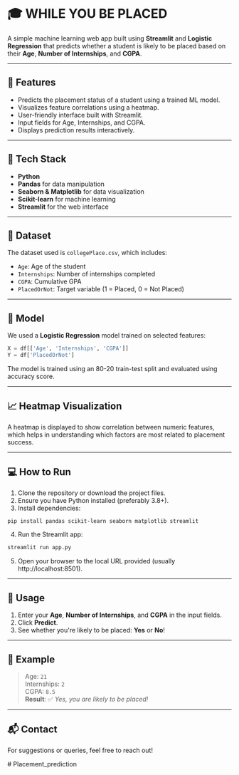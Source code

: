 # 🎓 WHILE YOU BE PLACED

A simple machine learning web app built using **Streamlit** and **Logistic Regression** that predicts whether a student is likely to be placed based on their **Age**, **Number of Internships**, and **CGPA**.

---

## 🚀 Features

- Predicts the placement status of a student using a trained ML model.
- Visualizes feature correlations using a heatmap.
- User-friendly interface built with Streamlit.
- Input fields for Age, Internships, and CGPA.
- Displays prediction results interactively.

---

## 🧠 Tech Stack

- **Python**
- **Pandas** for data manipulation
- **Seaborn & Matplotlib** for data visualization
- **Scikit-learn** for machine learning
- **Streamlit** for the web interface

---

## 📁 Dataset

The dataset used is `collegePlace.csv`, which includes:

- `Age`: Age of the student  
- `Internships`: Number of internships completed  
- `CGPA`: Cumulative GPA  
- `PlacedOrNot`: Target variable (1 = Placed, 0 = Not Placed)

---

## 🧪 Model

We used a **Logistic Regression** model trained on selected features:

```python
X = df[['Age', 'Internships', 'CGPA']]
Y = df['PlacedOrNot']
```

The model is trained using an 80-20 train-test split and evaluated using accuracy score.

---

## 📈 Heatmap Visualization

A heatmap is displayed to show correlation between numeric features, which helps in understanding which factors are most related to placement success.

---

## 💻 How to Run

1. Clone the repository or download the project files.
2. Ensure you have Python installed (preferably 3.8+).
3. Install dependencies:

```bash
pip install pandas scikit-learn seaborn matplotlib streamlit
```

4. Run the Streamlit app:

```bash
streamlit run app.py
```

5. Open your browser to the local URL provided (usually http://localhost:8501).

---

## 🎯 Usage

1. Enter your **Age**, **Number of Internships**, and **CGPA** in the input fields.
2. Click **Predict**.
3. See whether you're likely to be placed: **Yes** or **No**!

---

## 📌 Example

> Age: `21`  
> Internships: `2`  
> CGPA: `8.5`  
> **Result**: ✅ *Yes, you are likely to be placed!*

---

## 📬 Contact

For suggestions or queries, feel free to reach out!

﻿# Placement_prediction
